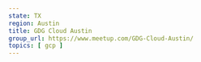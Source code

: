 ```yaml
---
state: TX
region: Austin
title: GDG Cloud Austin
group_url: https://www.meetup.com/GDG-Cloud-Austin/
topics: [ gcp ]
---
```

